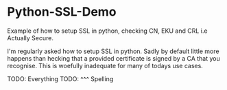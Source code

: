 Python-SSL-Demo
===============

Example of how to setup SSL in python, checking CN, EKU and CRL i.e Actually Secure.

I'm regularly asked how to setup SSL in python. Sadly by default little more happens than 
hecking that a provided certificate is signed by a CA that you recognise. This is woefully 
inadequate for many of todays use cases.

TODO: Everything
TODO: ^^^ Spelling
